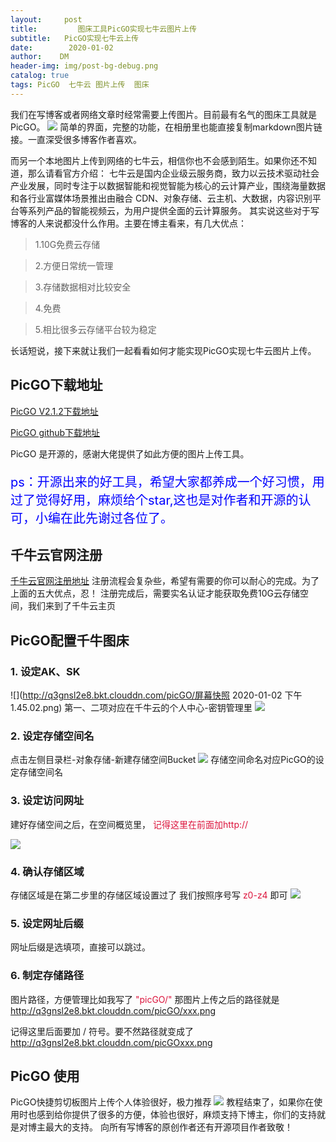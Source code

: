 ```yaml
---
layout:     post
title:         图床工具PicGO实现七牛云图片上传   
subtitle:   PicGO实现七牛云上传  
date:        2020-01-02
author:    DM
header-img: img/post-bg-debug.png
catalog: true
tags: PicGO  七牛云 图片上传  图床
---
```


我们在写博客或者网络文章时经常需要上传图片。目前最有名气的图床工具就是PicGO。
![](http://q3gnsl2e8.bkt.clouddn.com/picGO/picgo.png)
简单的界面，完整的功能，在相册里也能直接复制markdown图片链接。一直深受很多博客作者喜欢。

而另一个本地图片上传到网络的七牛云，相信你也不会感到陌生。如果你还不知道，那么请看官方介绍：
七牛云是国内企业级云服务商，致力以云技术驱动社会产业发展，同时专注于以数据智能和视觉智能为核心的云计算产业，围绕海量数据和各行业富媒体场景推出由融合 CDN、对象存储、云主机、大数据，内容识别平台等系列产品的智能视频云，为用户提供全面的云计算服务。
其实说这些对于写博客的人来说都没什么作用。主要在博主看来，有几大优点：
> 1.10G免费云存储

> 2.方便日常统一管理

> 3.存储数据相对比较安全

> 4.免费 

> 5.相比很多云存储平台较为稳定

长话短说，接下来就让我们一起看看如何才能实现PicGO实现七牛云图片上传。
## PicGO下载地址
[PicGO V2.1.2下载地址](http://www.pc6.com/down.asp?id=542204)

[PicGO github下载地址](https://github.com/Molunerfinn/PicGo/wiki)

PicGO 是开源的，感谢大佬提供了如此方便的图片上传工具。

<p style="font-size:20px;color:#0000FF">ps：开源出来的好工具，希望大家都养成一个好习惯，用过了觉得好用，麻烦给个star,这也是对作者和开源的认可，小编在此先谢过各位了。</p>

## 千牛云官网注册
[千牛云官网注册地址](https://portal.qiniu.com/signup)
注册流程会复杂些，希望有需要的你可以耐心的完成。为了上面的五大优点，忍！
注册完成后，需要实名认证才能获取免费10G云存储空间，我们来到了千牛云主页

## PicGO配置千牛图床

### 1. 设定AK、SK
![](http://q3gnsl2e8.bkt.clouddn.com/picGO/屏幕快照 2020-01-02 下午1.45.02.png)
第一、二项对应在千牛云的个人中心-密钥管理里
![](http://q3gnsl2e8.bkt.clouddn.com/picGO/20200102134955.png)

### 2. 设定存储空间名
点击左侧目录栏-对象存储-新建存储空间Bucket
![](http://q3gnsl2e8.bkt.clouddn.com/picGO/20200102134037.png)
存储空间命名对应PicGO的设定存储空间名

### 3. 设定访问网址
建好存储空间之后，在空间概览里，
<span style="font-size:14;color:#DC143C">记得这里在前面加http://</span>

![](http://q3gnsl2e8.bkt.clouddn.com/picGO/20200102140111.png)
### 4. 确认存储区域
存储区域是在第二步里的存储区域设置过了 我们按照序号写
<span style="font-size:14;color:#DC143C">z0-z4</span>
即可
![](http://q3gnsl2e8.bkt.clouddn.com/picGO/20200102140322.png)
### 5. 设定网址后缀
网址后缀是选填项，直接可以跳过。
### 6. 制定存储路径
图片路径，方便管理比如我写了
<span style="font-size:14;color:#DC143C">"picGO/"</span>
那图片上传之后的路径就是 http://q3gnsl2e8.bkt.clouddn.com/picGO/xxx.png

记得这里后面要加 / 符号。要不然路径就变成了
http://q3gnsl2e8.bkt.clouddn.com/picGOxxx.png
## PicGO 使用
PicGO快捷剪切板图片上传个人体验很好，极力推荐
![](http://q3gnsl2e8.bkt.clouddn.com/picGO/20200102142058.png)
教程结束了，如果你在使用时也感到给你提供了很多的方便，体验也很好，麻烦支持下博主，你们的支持就是对博主最大的支持。
向所有写博客的原创作者还有开源项目作者致敬！





